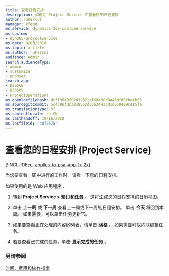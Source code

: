 ```yaml
---
title: 查看日程安排
description: 如何在 Project Service 中查看您的日程安排
author: ruhercul
manager: kfend
ms.service: dynamics-365-customerservice
ms.custom:
- dyn365-projectservice
ms.date: 8/03/2018
ms.topic: article
ms.author: ruhercul
audience: Admin
search.audienceType:
- admin
- customizer
- enduser
search.app:
- D365CE
- D365PS
- ProjectOperations
ms.openlocfilehash: 8c3f85a8502439322af68a90d8a46bfd0fbe4b65
ms.sourcegitcommit: 5c4c9bf3ba018562d6cb3443c01d550489c415fa
ms.translationtype: HT
ms.contentlocale: zh-CN
ms.lasthandoff: 10/16/2020
ms.locfileid: "4072675"
---
```

# <a name="view-your-schedule-project-service"></a>查看您的日程安排 (Project Service)

[!INCLUDE[cc-applies-to-psa-app-1x-2x](../includes/cc-applies-to-psa-app-1x-2x.md)]

当您要查看一周中进行的工作时，请看一下您的日程安排。  
  
 如果使用的是 Web 应用程序：  
  
1.  转到 **Project Service > 预订和任务** 。 这将生成您的日程安排的日历视图。  
  
2.  单击 **上一周** 或 **下一周** 查看上一周或下一周的日程安排。 单击 **今天** 将回到本周。 如果需要，可以单击任务更新它。  
  
3.  如果要查看正在处理的内容的列表，请单击 **网格** 。 如果需要可以内联编辑任务。  
  
4.  若要查看已完成的任务，单击 **显示完成的任务** 。  
  
### <a name="see-also"></a>另请参阅  
 [时间、费用和协作指南](../psa/time-expense-collaboration-guide.md)
